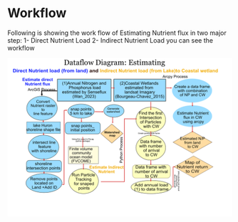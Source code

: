 # Workflow
Following is showing the work flow of Estimating Nutrient flux in two major step: 1- Direct Nutrient Load 2- Indirect Nutrient Load you can see the workflow

![work flow](./images/DFD_saminabolmaali_completedone.jpeg)




